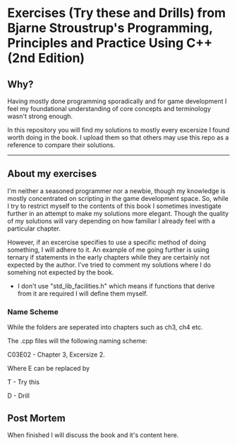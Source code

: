 # Exercises (Try these and Drills) from Bjarne Stroustrup's Programming, Principles and Practice Using C++ (2nd Edition)

## Why?

Having mostly done programming sporadically and for game development I feel my foundational understanding of 
core concepts and terminology wasn't strong enough.

In this repository you will find my solutions to mostly every excersize I found worth doing in the book.
I upload them so that others may use this repo as a reference to compare their solutions.

---

## About my exercises

I'm neither a seasoned programmer nor a newbie, though my knowledge is mostly concentrated on scripting
in the game development space. So, while I try to restrict myself to the contents of this book I sometimes
investigate further in an attempt to make my solutions more elegant. Though the quality of my solutions
will vary depending on how familiar I already feel with a particular chapter.

However, if an excercise specifies to use a specific method of doing something, I will adhere to it.
An example of me going further is using ternary if statements in the early chapters while they are
certainly not expected by the author. I've tried to comment my solutions where I do somehing not 
expected by the book.

- I don't use "std_lib_facilities.h" which means if functions that derive from it are required
  I will define them myself.
  
### Name Scheme

While the folders are seperated into chapters such as ch3, ch4 etc.

The .cpp files will the following naming scheme:

C03E02 - Chapter 3, Excersize 2.

Where E can be replaced by

T - Try this

D - Drill

## Post Mortem

When finished I will discuss the book and it's content here.
